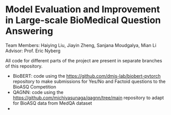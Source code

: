 # Model Evaluation and Improvement in Large-scale BioMedical Question Answering

Team Members: Haiying Liu, Jiayin Zheng, Sanjana Moudgalya, Mian Li <br>
Advisor: Prof. Eric Nyberg

All code for different parts of the project are present in separate branches of this repository.
- BioBERT: code using the https://github.com/dmis-lab/biobert-pytorch repository to make submissions for Yes/No and Factoid questions to the BioASQ Competition
- QAGNN: code using the https://github.com/michiyasunaga/qagnn/tree/main repository to adapt for BioASQ data from MedQA dataset
- 
